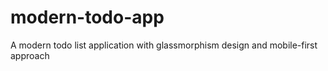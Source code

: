 # modern-todo-app
A modern todo list application with glassmorphism design and mobile-first approach
